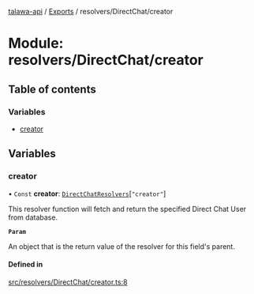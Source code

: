 [talawa-api](../README.md) / [Exports](../modules.md) / resolvers/DirectChat/creator

# Module: resolvers/DirectChat/creator

## Table of contents

### Variables

- [creator](resolvers_DirectChat_creator.md#creator)

## Variables

### creator

• `Const` **creator**: [`DirectChatResolvers`](types_generatedGraphQLTypes.md#directchatresolvers)[``"creator"``]

This resolver function will fetch and return the specified Direct Chat User from database.

**`Param`**

An object that is the return value of the resolver for this field's parent.

#### Defined in

[src/resolvers/DirectChat/creator.ts:8](https://github.com/PalisadoesFoundation/talawa-api/blob/6295a23/src/resolvers/DirectChat/creator.ts#L8)
